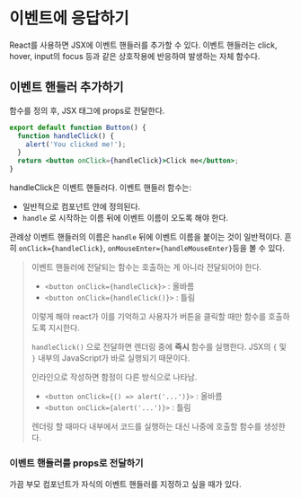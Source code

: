 # 이벤트에 응답하기

React를 사용하면 JSX에 이벤트 핸들러를 추가할 수 있다. 이벤트 핸들러는 click, hover, input의 focus 등과 같은 상호작용에 반응하여 발생하는 자체 함수다.

## 이벤트 핸들러 추가하기

함수를 정의 후, JSX 태그에 props로 전달한다.

```jsx
export default function Button() {
  function handleClick() {
    alert('You clicked me!');
  }
  return <button onClick={handleClick}>Click me</button>;
}
```

handleClick은 이벤트 핸들러다. 이벤트 핸들러 함수는:

- 일반적으로 컴포넌트 안에 정의된다.
- `handle` 로 시작하는 이름 뒤에 이벤트 이름이 오도록 해야 한다.

관례상 이벤트 핸들러의 이름은 `handle` 뒤에 이벤트 이름을 붙이는 것이 일반적이다. 흔히 `onClick={handleClick}`, `onMouseEnter={handleMouseEnter}`등을 볼 수 있다.

> 이벤트 핸들러에 전달되는 함수는 호출하는 게 아니라 전달되어야 한다.
>
> - `<button onClick={handleClick}>` : 올바름
> - `<button onClick={handleClick()}>` : 틀림
>
> 이렇게 해야 react가 이를 기억하고 사용자가 버튼을 클릭할 때만 함수를 호출하도록 지시한다.
>
> `handleClick()` 으로 전달하면 렌더링 중에 **즉시** 함수를 실행한다. JSX의 `{` 및 `}` 내부의 JavaScript가 바로 실행되기 때문이다.
>
> 인라인으로 작성하면 함정이 다른 방식으로 나타남.
>
> - `<button onClick={() => alert('...')}>` : 올바름
> - `<button onClick={alert('...')}>` : 틀림
>
> 렌더링 할 때마다 내부에서 코드를 실행하는 대신 나중에 호출할 함수를 생성한다.

### 이벤트 핸들러를 props로 전달하기 

가끔 부모 컴포넌트가 자식의 이벤트 핸들러를 지정하고 싶을 때가 있다. 